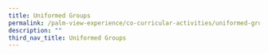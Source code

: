 ```yaml
---
title: Uniformed Groups
permalink: /palm-view-experience/co-curricular-activities/uniformed-groups/
description: ""
third_nav_title: Uniformed Groups
---
```

